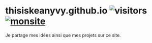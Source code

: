# thisiskeanyvy.github.io ![visitors](https://visitor-badge.glitch.me/badge?page_id=page.id=thisiskeanyvy.thisiskeanyvy.github.io) [![monsite](https://img.shields.io/github/license/thisiskeanyvy/thisiskeanyvy.github.io)](https://github.com/thisiskeanyvy/thisiskeanyvy.github.io)
Je partage mes idées ainsi que mes projets sur ce site.
